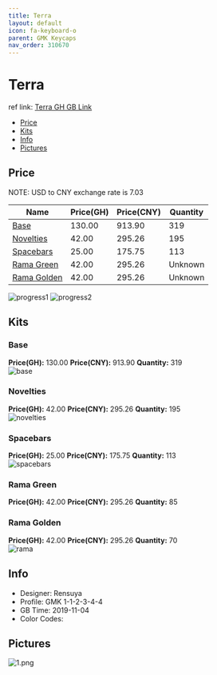 ```yaml
---
title: Terra 
layout: default
icon: fa-keyboard-o
parent: GMK Keycaps
nav_order: 310670
---
```


# Terra 

ref link: [Terra GH GB Link](https://geekhack.org/index.php?topic=103272.0)  

* [Price](#price)  
* [Kits](#kits)  
* [Info](#info)  
* [Pictures](#pictures)  


## Price  
NOTE: USD to CNY exchange rate is 7.03

| Name          | Price(GH)    |  Price(CNY) | Quantity |
| ------------- | ------------ |  ---------- | -------- |
|[Base](#base)|130.00|913.90|319|
|[Novelties](#novelties)|42.00|295.26|195|
|[Spacebars](#spacebars)|25.00|175.75|113|
|[Rama Green](#rama-green)|42.00|295.26|Unknown|
|[Rama Golden](#rama-golden)|42.00|295.26|Unknown|

<img src="{{ 'assets/images/gmk-keycaps/terra/progress1.png' | relative_url }}" alt="progress1" class="image featured">
<img src="{{ 'assets/images/gmk-keycaps/terra/progress2.png' | relative_url }}" alt="progress2" class="image featured">

## Kits  
### Base  
**Price(GH):** 130.00    **Price(CNY):** 913.90    **Quantity:** 319  
<img src="{{ 'assets/images/gmk-keycaps/terra/kits_pics/base.png' | relative_url }}" alt="base" class="image featured">

### Novelties  
**Price(GH):** 42.00    **Price(CNY):** 295.26    **Quantity:** 195  
<img src="{{ 'assets/images/gmk-keycaps/terra/kits_pics/novelties.png' | relative_url }}" alt="novelties" class="image featured">

### Spacebars  
**Price(GH):** 25.00    **Price(CNY):** 175.75    **Quantity:** 113  
<img src="{{ 'assets/images/gmk-keycaps/terra/kits_pics/spacebars.png' | relative_url }}" alt="spacebars" class="image featured">

### Rama Green  
**Price(GH):** 42.00    **Price(CNY):** 295.26    **Quantity:** 85  
### Rama Golden  
**Price(GH):** 42.00    **Price(CNY):** 295.26    **Quantity:** 70  
<img src="{{ 'assets/images/gmk-keycaps/terra/kits_pics/rama.png' | relative_url }}" alt="rama" class="image featured">

## Info  
* Designer: Rensuya  
* Profile: GMK 1-1-2-3-4-4  
* GB Time: 2019-11-04  
* Color Codes:  


## Pictures  
<img src="{{ 'assets/images/gmk-keycaps/terra/rendering_pics/1.png' | relative_url }}" alt="1.png" class="image featured">
